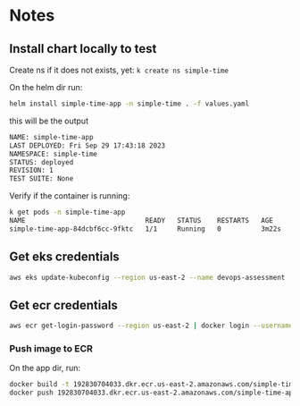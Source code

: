 # Notes

## Install chart locally to test

Create ns if it does not exists, yet: `k create ns simple-time`

On the helm dir run:

```bash
helm install simple-time-app -n simple-time . -f values.yaml
```

this will be the output

```bash
NAME: simple-time-app
LAST DEPLOYED: Fri Sep 29 17:43:18 2023
NAMESPACE: simple-time
STATUS: deployed
REVISION: 1
TEST SUITE: None
```

Verify if the container is running:

```bash
k get pods -n simple-time-app
NAME                              READY   STATUS    RESTARTS   AGE
simple-time-app-84dcbf6cc-9fktc   1/1     Running   0          3m22s
```

## Get eks credentials

```bash
aws eks update-kubeconfig --region us-east-2 --name devops-assessment
```

## Get ecr credentials

```bash
aws ecr get-login-password --region us-east-2 | docker login --username AWS --password-stdin 192830704033.dkr.ecr.us-east-2.amazonaws.com
```

### Push image to ECR

On the app dir, run:

```bash
docker build -t 192830704033.dkr.ecr.us-east-2.amazonaws.com/simple-time-app:v0.0.01 .
docker push 192830704033.dkr.ecr.us-east-2.amazonaws.com/simple-time-app:v0.0.01
```
